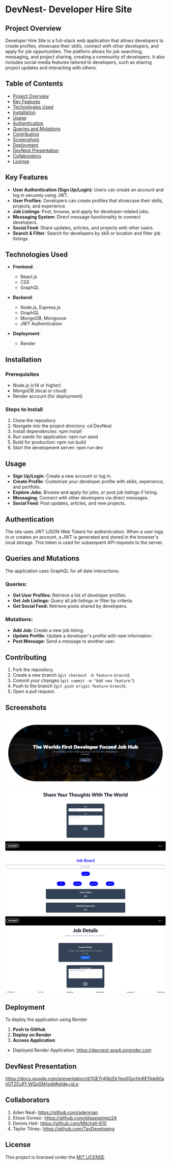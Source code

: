 # DevNest- Developer Hire Site

## Project Overview

Developer Hire Site is a full-stack web application that allows developers to create profiles, showcase their skills, connect with other developers, and apply for job opportunities. The platform allows for job searching, messaging, and project sharing, creating a community of developers. It also includes social media features tailored to developers, such as sharing project updates and interacting with others.

## Table of Contents

- [Project Overview](#project-overview)
- [Key Features](#key-features)
- [Technologies Used](#technologies-used)
- [Installation](#installation)
- [Usage](#usage)
- [Authentication](#authentication)
- [Queries and Mutations](#queries-and-mutations)
- [Contributing](#contributing)
- [Screenshots](#screenshots)
- [Deployment](#deployment)
- [DevNest Presentation](#devnest-presentation)
- [Collaborators](#collaborators)
- [License](#license)

## Key Features

- **User Authentication (Sign Up/Login)**: Users can create an account and log in securely using JWT.
- **User Profiles**: Developers can create profiles that showcase their skills, projects, and experience.
- **Job Listings**: Post, browse, and apply for developer-related jobs.
- **Messaging System**: Direct message functionality to connect developers.
- **Social Feed**: Share updates, articles, and projects with other users.
- **Search & Filter**: Search for developers by skill or location and filter job listings.

## Technologies Used

- **Frontend**:

  - React.js
  - CSS
  - GraphQL

- **Backend**:

  - Node.js, Express.js
  - GraphQL
  - MongoDB, Mongoose
  - JWT Authentication

- **Deployment**:
  - Render

## Installation

### Prerequisites

- Node.js (v14 or higher)
- MongoDB (local or cloud)
- Render account (for deployment)

### Steps to Install

1. Clone the repository
2. Navigate into the project directory: cd DevNest
3. Install dependencies: npm install
4. Run seeds for application: npm run seed
5. Build for production: npm run build
6. Start the development server: npm run dev

## Usage

- **Sign Up/Login**: Create a new account or log in.
- **Create Profile**: Customize your developer profile with skills, experience, and portfolio.
- **Explore Jobs**: Browse and apply for jobs, or post job listings if hiring.
- **Messaging**: Connect with other developers via direct messages.
- **Social Feed**: Post updates, articles, and new projects.

## Authentication

The site uses JWT (JSON Web Token) for authentication. When a user logs in or creates an account, a JWT is generated and stored in the browser's local storage. This token is used for subsequent API requests to the server.

## Queries and Mutations

The application uses GraphQL for all data interactions.

### Queries:

- **Get User Profiles:** Retrieve a list of developer profiles.
- **Get Job Listings:** Query all job listings or filter by criteria.
- **Get Social Feed:** Retrieve posts shared by developers.

### Mutations:

- **Add Job:** Create a new job listing.
- **Update Profile:** Update a developer's profile with new information.
- **Post Message:** Send a message to another user.

## Contributing

1. Fork the repository.
2. Create a new branch (`git checkout -b feature-branch`).
3. Commit your changes (`git commit -m "Add new feature"`).
4. Push to the branch (`git push origin feature-branch`).
5. Open a pull request.

## Screenshots

![DevNest\images\DevNest1.png](images/DevNest1.png)
![DevNest\images\DevNest2.png](images/DevNest2.png)
![DevNest/images/DevNest3.png](images/DevNest3.png)
![DevNest/images/DevNest4.png](images/DevNest4.png)

## Deployment

To deploy the application using Render

1. **Push to GitHub**
2. **Deploy on Render**
3. **Access Application**

- Deployed Render Application: https://devnest-ane4.onrender.com 

## DevNest Presentation 
https://docs.google.com/presentation/d/1GE7r4lNzEkYeq0QxrHo6E11pk60ah0TZEuIf1-WQqSM/edit#slide=id.p 

## Collaborators

1. Aden Neal- https://github.com/adenman
2. Elisse Gomez- https://github.com/elissegomez24
3. Dennis Heit- https://github.com/Mitchell-610
4. Taylor Tilney- https://github.com/TayDeveloping

## License

This project is licensed under the [MIT LICENSE](LICENSE). 

